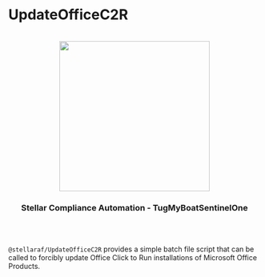 # UpdateOfficeC2R

<div align="center">
  <br/>
  <img src="https://res.cloudinary.com/stellaraf/image/upload/v1604277355/stellar-logo-gradient.svg" width="300" />
  <br/>
  <h3>Stellar Compliance Automation - TugMyBoatSentinelOne</h3>
  <br/>
  <br/>
</div>

`@stellaraf/UpdateOfficeC2R` provides a simple batch file script that can be called to forcibly update Office Click to Run installations of Microsoft Office Products.
